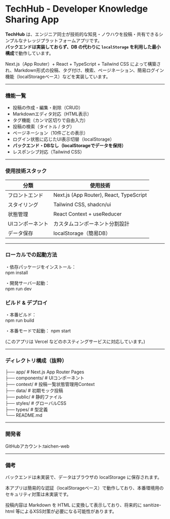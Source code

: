 # TechHub - Developer Knowledge Sharing App

**TechHub** は、エンジニア同士が技術的な知見・ノウハウを投稿・共有できるシンプルなナレッジプラットフォームアプリです。  
**バックエンドは実装しておらず、DB の代わりに `localStorage` を利用した最小構成**で動作しています。

Next.js（App Router）+ React + TypeScript + Tailwind CSS によって構築され、Markdown形式の投稿、タグ付け、検索、ページネーション、簡易ログイン機能（localStorageベース）などを実装しています。

---

###  機能一覧

- 投稿の作成・編集・削除（CRUD）
- Markdownエディタ対応（HTML表示）
- タグ機能（カンマ区切りで自由入力）
- 投稿の検索（タイトル / タグ）
- ページネーション（10件ごとの表示）
- ログイン状態に応じたUI表示切替（localStorage）
- **バックエンド・DBなし（localStorageでデータを保持）**
- レスポンシブ対応（Tailwind CSS）

---

###  使用技術スタック

| 分類        | 使用技術                      |
|-------------|-------------------------------|
| フロントエンド | Next.js (App Router), React, TypeScript |
| スタイリング | Tailwind CSS, shadcn/ui       |
| 状態管理    | React Context + useReducer     |
| UIコンポーネント | カスタムコンポーネント分割設計      |
| データ保存   | localStorage（簡易DB）        |

---

###  ローカルでの起動方法
 
・依存パッケージをインストール：  
npm install

・開発サーバー起動：  
npm run dev

### ビルド & デプロイ
・本番ビルド：  
npm run build

・本番モードで起動：
npm start  

(このアプリは Vercel などのホスティングサービスに対応しています。)

---

### ディレクトリ構成（抜粋）

├── app/              # Next.js App Router Pages  
├── components/       # UIコンポーネント  
├── context/          # 投稿一覧状態管理用Context  
├── data/             # 初期モック投稿  
├── public/           # 静的ファイル  
├── styles/           # グローバルCSS  
├── types/            # 型定義  
└── README.md  

---

### 開発者
GitHubアカウント:taichen-web

---

### 備考
バックエンドは未実装で、データはブラウザの localStorage に保存されます。

本アプリは簡易的な認証（localStorageベース）で動作しており、本番環境用のセキュリティ対策は未実装です。

投稿内容は Markdown を HTML に変換して表示しており、将来的に sanitize-html 等によるXSS対策が必要になる可能性があります。